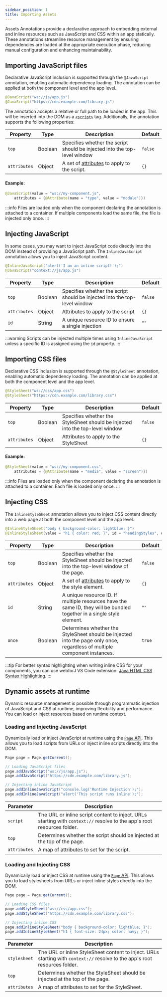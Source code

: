```yaml
---
sidebar_position: 1
title: Importing Assets
---
```


Assets Annotations provide a declarative approach to embedding external and inline resources such as JavaScript and CSS within an app statically. These annotations streamline resource management by ensuring dependencies are loaded at the appropriate execution phase, reducing manual configuration and enhancing maintainability.

## Importing JavaScript files

Declarative JavaScript inclusion is supported through the `@JavaScript` annotation, enabling automatic dependency loading. The annotation can be applied at both the component level and the app level.

```java
@JavaScript("ws://js/app.js")
@JavaScript("https://cdn.example.com/library.js")
```

The annotation accepts a relative or full path to be loaded in the app. This will be inserted into the DOM as a [`<script>`](https://developer.mozilla.org/en-US/docs/Web/HTML/Element/script) tag. Additionally, the annotation supports the following properties:

| Property     | Type    | Description                                                                                                                                       | Default |
| ------------ | ------- | ------------------------------------------------------------------------------------------------------------------------------------------------- | ------- |
| `top`        | Boolean | Specifies whether the script should be injected into the top-level window                                                                         | `false` |
| `attributes` | Object  | A set of [attributes](https://javadoc.io/doc/com.webforj/webforj-foundation/latest/com/webforj/annotation/Attribute.html) to apply to the script. | `{}`    |

#### Example:

```java
@JavaScript(value = "ws://my-component.js",
    attributes = {@Attribute(name = "type", value = "module")})
```

:::info
Files are loaded only when the component declaring the annotation is attached to a container. If multiple components load the same file, the file is injected only once.
:::

## Injecting JavaScript

In some cases, you may want to inject JavaScript code directly into the DOM instead of providing a JavaScript path. The `InlineJavaScript` annotation allows you to inject JavaScript content.

```java
@InlineJavaScript("alert('I am an inline script!');")
@JavaScript("context://js/app.js")
```

| Property     | Type    | Description                                                               | Default |
| ------------ | ------- | ------------------------------------------------------------------------- | ------- |
| `top`        | Boolean | Specifies whether the script should be injected into the top-level window | `false` |
| `attributes` | Object  | Attributes to apply to the script                                         | `{}`    |
| `id`         | String  | A unique resource ID to ensure a single injection                         | `""`    |

:::warning
Scripts can be injected multiple times using `InlineJavaScript` unless a specific ID is assigned using the `id` property.
:::

## Importing CSS files

Declarative CSS inclusion is supported through the `@StyleSheet` annotation, enabling automatic dependency loading. The annotation can be applied at both the component level and the app level.

```java
@StyleSheet("ws://css/app.css")
@StyleSheet("https://cdn.example.com/library.css")
```

| Property     | Type    | Description                                                                   | Default |
| ------------ | ------- | ----------------------------------------------------------------------------- | ------- |
| `top`        | Boolean | Specifies whether the StyleSheet should be injected into the top-level window | `false` |
| `attributes` | Object  | Attributes to apply to the StyleSheet                                         | `{}`    |

#### Example:

```java
@StyleSheet(value = "ws://my-component.css",
    attributes = {@Attribute(name = "media", value = "screen")})
```

:::info
Files are loaded only when the component declaring the annotation is attached to a container. Each file is loaded only once.
:::

## Injecting CSS

The `InlineStyleSheet` annotation allows you to inject CSS content directly into a web page at both the component level and the app level.

```java
@InlineStyleSheet("body { background-color: lightblue; }")
@InlineStyleSheet(value = "h1 { color: red; }", id = "headingStyles", once = true)
```

| Property     | Type    | Description                                                                                                               | Default |
| ------------ | ------- | ------------------------------------------------------------------------------------------------------------------------- | ------- |
| `top`        | Boolean | Specifies whether the StyleSheet should be injected into the top-level window of the page.                                | `false` |
| `attributes` | Object  | A set of [attributes](https://developer.mozilla.org/en-US/docs/Web/HTML/Element/style) to apply to the style element.     | `{}`    |
| `id`         | String  | A unique resource ID. If multiple resources have the same ID, they will be bundled together in a single style element.    | `""`    |
| `once`       | Boolean | Determines whether the StyleSheet should be injected into the page only once, regardless of multiple component instances. | `true`  |

:::tip 
For better syntax highlighting when writing inline CSS for your components, you can use webforJ VS Code extension: [Java HTML CSS Syntax Highlighting](https://marketplace.visualstudio.com/items?itemName=BEU.vscode-java-html).
:::

## Dynamic assets at runtime

Dynamic resource management is possible through programmatic injection of JavaScript and CSS at runtime, improving flexibility and performance. You can load or inject resources based on runtime context.

### Loading and Injecting JavaScript

Dynamically load or inject JavaScript at runtime using the [`Page` API](https://javadoc.io/doc/com.webforj/webforj-foundation/latest/com/webforj/Page.html). This allows you to load scripts from URLs or inject inline scripts directly into the DOM.

```java
Page page = Page.getCurrent();

// Loading JavaScript files
page.addJavaScript("ws://js/app.js");
page.addJavaScript("https://cdn.example.com/library.js");

// Injecting inline JavaScript
page.addInlineJavaScript("console.log('Runtime Injection');");
page.addInlineJavaScript("alert('This script runs inline');");
```

| Parameter    | Description                                                                                                             |
| ------------ | ----------------------------------------------------------------------------------------------------------------------- |
| `script`     | The URL or inline script content to inject. URLs starting with `context://` resolve to the app's root resources folder. |
| `top`        | Determines whether the script should be injected at the top of the page.                                                |
| `attributes` | A map of attributes to set for the script.                                                                              |

### Loading and Injecting CSS

Dynamically load or inject CSS at runtime using the [`Page` API](https://javadoc.io/doc/com.webforj/webforj-foundation/latest/com/webforj/Page.html). This allows you to load stylesheets from URLs or inject inline styles directly into the DOM.

```java
Page page = Page.getCurrent();

// Loading CSS files
page.addStyleSheet("ws://css/app.css");
page.addStyleSheet("https://cdn.example.com/library.css");

// Injecting inline CSS
page.addInlineStyleSheet("body { background-color: lightblue; }");
page.addInlineStyleSheet("h1 { font-size: 24px; color: navy; }");
```

| Parameter    | Description                                                                                                                 |
| ------------ | --------------------------------------------------------------------------------------------------------------------------- |
| `stylesheet` | The URL or inline StyleSheet content to inject. URLs starting with `context://` resolve to the app's root resources folder. |
| `top`        | Determines whether the StyleSheet should be injected at the top of the page.                                                |
| `attributes` | A map of attributes to set for the StyleSheet.                                                                              |